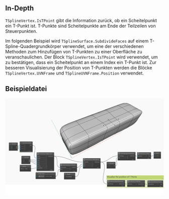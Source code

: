 ## In-Depth
`TSplineVertex.IsTPoint` gibt die Information zurück, ob ein Scheitelpunkt ein T-Punkt ist. T-Punkte sind Scheitelpunkte am Ende der Teilzeilen von Steuerpunkten.

Im folgenden Beispiel wird `TSplineSurface.SubdivideFaces` auf einem T-Spline-Quadergrundkörper verwendet, um eine der verschiedenen Methoden zum Hinzufügen von T-Punkten zu einer Oberfläche zu veranschaulichen. Der Block `TSplineVertex.IsTPoint` wird verwendet, um zu bestätigen, dass ein Scheitelpunkt an einem Index ein T-Punkt ist. Zur besseren Visualisierung der Position von T-Punkten werden die Blöcke `TSplineVertex.UVNFrame` und `TSplineUVNFrame.Position` verwendet.



## Beispieldatei

![Example](./Autodesk.DesignScript.Geometry.TSpline.TSplineVertex.IsTPoint_img.jpg)
